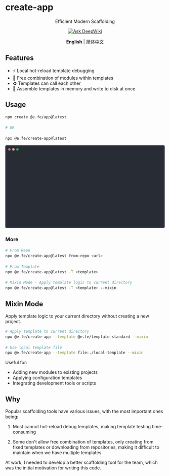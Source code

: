 # create-app

<p align='center'>
Efficient Modern Scaffolding
</p>

<div align='center'>
  <a href="https://deepwiki.com/eleven-net-cn/create-app"><img src="https://deepwiki.com/badge.svg" alt="Ask DeepWiki"></a>
</div>

<p align='center'>
<b>English</b> | <a href="./README.zh-CN.md">简体中文</a>
</p>

## Features

- :zap: Local hot-reload template debugging
- :art: Free combination of modules within templates
- :recycle: Templates can call each other
- :rocket: Assemble templates in memory and write to disk at once

## Usage

```zsh
npm create @e.fe/app@latest

# OR

npx @e.fe/create-app@latest
```

![Usage](./usage.svg)

### More

```zsh
# From Repo
npx @e.fe/create-app@latest from-repo <url>

# From Template
npx @e.fe/create-app@latest -T <template>

# Mixin Mode - Apply template logic to current directory
npx @e.fe/create-app@latest -T <template> --mixin
```

## Mixin Mode

Apply template logic to your current directory without creating a new project.

```bash
# Apply template to current directory
npx @e.fe/create-app --template @e.fe/template-standard --mixin

# Use local template file
npx @e.fe/create-app --template file:./local-template --mixin
```

Useful for:
- Adding new modules to existing projects
- Applying configuration templates
- Integrating development tools or scripts

## Why

Popular scaffolding tools have various issues, with the most important ones being:

1. Most cannot hot-reload debug templates, making template testing time-consuming

2. Some don't allow free combination of templates, only creating from fixed templates or downloading from repositories, making it difficult to maintain when we have multiple templates

At work, I needed to develop a better scaffolding tool for the team, which was the initial motivation for writing this code.
